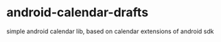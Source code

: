 android-calendar-drafts
=======================

simple android calendar lib, based on calendar extensions of android sdk
